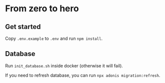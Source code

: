 # From zero to hero

## Get started
Copy `.env.example` to `.env` and run `npm install`.

## Database
Run `init_database.sh` inside docker (otherwise it will fail).

If you need to refresh database, you can run `npx adonis migration:refresh`.
